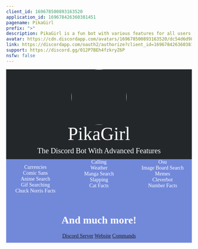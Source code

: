 ```yaml
---
client_id: 169678500893163520
application_id: 169678426360381451
pagename: PikaGirl
prefix: ">"
description: PikaGirl is a fun bot with various features for all users!
avatar: https://cdn.discordapp.com/avatars/169678500893163520/dc54d6d98709f68c16435d9a96776268.png
link: https://discordapp.com/oauth2/authorize?client_id=169678426360381451&scope=bot&permissions=-1
support: https://discord.gg/012P7BEh4fzkryZ6P
nsfw: false
---
```


<style>@font-face{font-family: pikagirl; src: url(https://spaghetti.pikadude.me/Carbonitex/Roboto-Regular.ttf);}.pikagirl-circle{border-radius: 50%;}.pikagirl-list{-webkit-column-count: 3; -moz-column-count: 3; column-count: 3;}</style> <link href="https://spaghetti.pikadude.me/Carbonitex/style.css" rel="stylesheet"/><div style="background-color: #23272A; font-family: pikagirl"> <div style="text-align: center; width: 100%;"> <img src="https://spaghetti.pikadude.me/Carbonitex/logo.jpg" class="pikagirl-circle" style="width: 150px;"/> <p style="font-size: 50px; margin: -1% auto; color: white">PikaGirl</p><br/> <p style="font-size: 20px; margin: -1% auto; color: white">The Discord Bot With Advanced Features</p><br/> </div></div><div style="background-color: #7289DA;"> <div style="font-family: pikagirl; text-align: center; color: white" class="pikagirl-list"> <p>Currencies<br/>Comic Sans<br/>Anime Search<br/>Gif Searching<br/>Chuck Norris Facts</p><p>Calling<br/>Weather<br/>Manga Search<br/>Slapping<br/>Cat Facts</p><p>Osu<br/>Image Board Search<br/>Memes<br/>Cleverbot<br/>Number Facts</p></div><div style="font-family: pikagirl; text-align: center; color: white; margin: -30px auto; padding: 10px;"><br><br><h1>And much more!</h1> <a href="https://discord.gg/012P7BEh4fzkryZ6P" class="pikagirl-button">Discord Server</a> <a href="https://pikagirl.pikadude.me" class="pikagirl-button">Website</a> <a href="https://pikagirl.pikadude.me/commands.html" class="pikagirl-button">Commands</a> </div></div>

